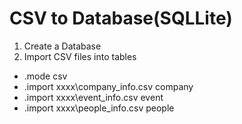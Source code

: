 # CSV to Database(SQLLite)
1. Create a Database
2. Import CSV files into tables
- .mode csv
- .import xxxx\company_info.csv company
- .import xxxx\event_info.csv event
- .import xxxx\people_info.csv people